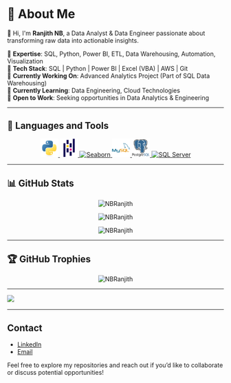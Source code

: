 # 💫 About Me  
👋 Hi, I'm **Ranjith NB**, a Data Analyst & Data Engineer passionate about transforming raw data into actionable insights.  

🔹 **Expertise**: SQL, Python, Power BI, ETL, Data Warehousing, Automation, Visualization  
🔹 **Tech Stack**: SQL | Python | Power BI | Excel (VBA) | AWS | Git  
🔹 **Currently Working On**: Advanced Analytics Project (Part of SQL Data Warehousing)  
🔹 **Currently Learning**: Data Engineering, Cloud Technologies  
🔹 **Open to Work**: Seeking opportunities in Data Analytics & Engineering  

---

## 🚀 Languages and Tools   
<p align="center">
  <a href="https://www.python.org/" target="_blank">
    <img src="https://raw.githubusercontent.com/devicons/devicon/master/icons/python/python-original.svg" alt="Python" width="42" height="42"/>
  </a>
  <a href="https://pandas.pydata.org/" target="_blank">
    <img src="https://raw.githubusercontent.com/devicons/devicon/2ae2a900d2f041da66e950e4d48052658d850630/icons/pandas/pandas-original.svg" alt="Pandas" width="42" height="42"/>
  </a>
  <a href="https://seaborn.pydata.org/" target="_blank">
    <img src="https://seaborn.pydata.org/_images/logo-mark-lightbg.svg" alt="Seaborn" width="42" height="42"/>
  </a>
  <a href="https://www.mysql.com/" target="_blank">
    <img src="https://raw.githubusercontent.com/devicons/devicon/master/icons/mysql/mysql-original-wordmark.svg" alt="MySQL" width="42" height="42"/>
  </a>
  <a href="https://www.postgresql.org/" target="_blank">
    <img src="https://raw.githubusercontent.com/devicons/devicon/master/icons/postgresql/postgresql-original-wordmark.svg" alt="PostgreSQL" width="42" height="42"/>
  </a>
  <a href="https://www.microsoft.com/en-us/sql-server" target="_blank">
    <img src="https://www.svgrepo.com/show/303229/microsoft-sql-server-logo.svg" alt="SQL Server" width="42" height="42"/>
  </a>
</p>
  

---

## 📊 GitHub Stats  
<p align="center">
  <img src="https://github-readme-stats.vercel.app/api?username=NBRanjith&theme=dark&hide_border=true&include_all_commits=true&count_private=true" alt="NBRanjith" />
</p>

<p align="center">
  <img src="https://github-readme-streak-stats.herokuapp.com/?user=NBRanjith&theme=dark&hide_border=true" alt="NBRanjith" />
</p>

<p align="center">
  <img src="https://github-readme-stats.vercel.app/api/top-langs/?username=NBRanjith&theme=dark&hide_border=true&include_all_commits=true&count_private=true&layout=compact" alt="NBRanjith" />
</p>

---

## 🏆 GitHub Trophies  
<p align="center">
  <img src="https://github-profile-trophy.vercel.app/?username=NBRanjith&theme=radical&no-frame=false&no-bg=true&margin-w=4" alt="NBRanjith" />
</p>

---

[![](https://visitcount.itsvg.in/api?id=NBRanjith&icon=0&color=0)](https://visitcount.itsvg.in)

---

## Contact  
- [LinkedIn](https://www.linkedin.com/in/ranjith-nb-99b19519a/)  
- [Email](mailto:nagavarambaburanjith@gmail.com)

Feel free to explore my repositories and reach out if you’d like to collaborate or discuss potential opportunities!
